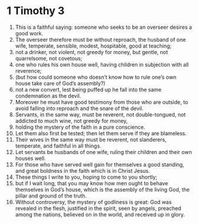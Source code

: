 ﻿
# 1 Timothy 3 
1. This is a faithful saying: someone who seeks to be an overseer desires a good work. 
2. The overseer therefore must be without reproach, the husband of one wife, temperate, sensible, modest, hospitable, good at teaching; 
3. not a drinker, not violent, not greedy for money, but gentle, not quarrelsome, not covetous; 
4. one who rules his own house well, having children in subjection with all reverence; 
5. (but how could someone who doesn’t know how to rule one’s own house take care of God’s assembly?) 
6. not a new convert, lest being puffed up he fall into the same condemnation as the devil. 
7. Moreover he must have good testimony from those who are outside, to avoid falling into reproach and the snare of the devil. 
8. Servants, in the same way, must be reverent, not double-tongued, not addicted to much wine, not greedy for money, 
9. holding the mystery of the faith in a pure conscience. 
10. Let them also first be tested; then let them serve if they are blameless. 
11. Their wives in the same way must be reverent, not slanderers, temperate, and faithful in all things. 
12. Let servants be husbands of one wife, ruling their children and their own houses well. 
13. For those who have served well gain for themselves a good standing, and great boldness in the faith which is in Christ Jesus. 
14. These things I write to you, hoping to come to you shortly; 
15. but if I wait long, that you may know how men ought to behave themselves in God’s house, which is the assembly of the living God, the pillar and ground of the truth. 
16. Without controversy, the mystery of godliness is great: God was revealed in the flesh, justified in the spirit, seen by angels, preached among the nations, believed on in the world, and received up in glory. 

